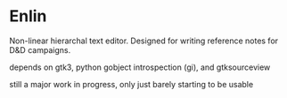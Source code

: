 # Enlin
Non-linear hierarchal text editor. Designed for writing reference notes for D&amp;D campaigns.

depends on gtk3, python gobject introspection (gi), and gtksourceview

still a major work in progress, only just barely starting to be usable
